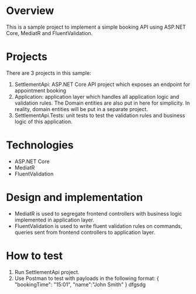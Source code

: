 # Overview
This is a sample project to implement a simple booking API using ASP.NET Core, MediatR and FluentValidation.

# Projects
There are 3 projects in this sample:
1. SettlementApi: ASP.NET Core API project which exposes an endpoint for appointment booking
2. Application: application layer which handles all application logic and validation rules.
The Domain entities are also put in here for simplicity. In reality, domain entities will be put in a separate project.
3. SettlementApi.Tests: unit tests to test the validation rules and business logic of this application.

# Technologies
* ASP.NET Core
* MediatR
* FluentValidation

# Design and implementation
* MediatR is used to segregate frontend controllers with business logic implemented in application layer.
* FluentValidation is used to write fluent validation rules on commands, queries sent from frontend controllers to application layer.

# How to test
1. Run SettlementApi project.
2. Use Postman to test with payloads in the following format:
{
    "bookingTime": "15:01",
    "name":"John Smith"
}
dfgsdg

